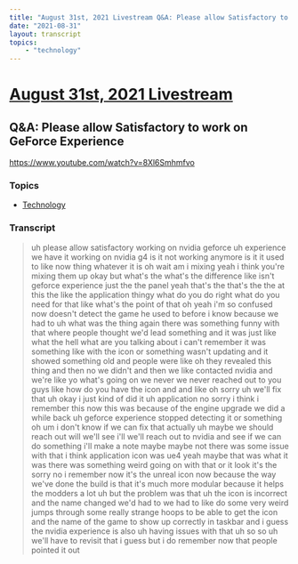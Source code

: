 ```yaml
---
title: "August 31st, 2021 Livestream Q&A: Please allow Satisfactory to work on GeForce Experience"
date: "2021-08-31"
layout: transcript
topics:
    - "technology"
---
```

# [August 31st, 2021 Livestream](../2021-08-31.md)
## Q&A: Please allow Satisfactory to work on GeForce Experience
https://www.youtube.com/watch?v=8Xl6Smhmfvo

### Topics
* [Technology](../topics/technology.md)

### Transcript

> uh please allow satisfactory working on nvidia geforce uh experience we have it working on nvidia g4 is it not working anymore is it it used to like now thing whatever it is oh wait am i mixing yeah i think you're mixing them up okay but what's the what's the difference like isn't geforce experience just the the panel yeah that's the that's the the at this the like the application thingy what do you do right what do you need for that like what's the point of that oh yeah i'm so confused now doesn't detect the game he used to before i know because we had to uh what was the thing again there was something funny with that where people thought we'd lead something and it was just like what the hell what are you talking about i can't remember it was something like with the icon or something wasn't updating and it showed something old and people were like oh they revealed this thing and then no we didn't and then we like contacted nvidia and we're like yo what's going on we never we never reached out to you guys like how do you have the icon and and like oh sorry uh we'll fix that uh okay i just kind of did it uh application no sorry i think i remember this now this was because of the engine upgrade we did a while back uh geforce experience stopped detecting it or something oh um i don't know if we can fix that actually uh maybe we should reach out will we'll see i'll we'll reach out to nvidia and see if we can do something i'll make a note maybe maybe not there was some issue with that i think application icon was ue4 yeah maybe that was what it was there was something weird going on with that or it look it's the sorry no i remember now it's the unreal icon now because the way we've done the build is that it's much more modular because it helps the modders a lot uh but the problem was that uh the icon is incorrect and the name changed we'd had to we had to like do some very weird jumps through some really strange hoops to be able to get the icon and the name of the game to show up correctly in taskbar and i guess the nvidia experience is also uh having issues with that uh so so uh we'll have to revisit that i guess but i do remember now that people pointed it out
